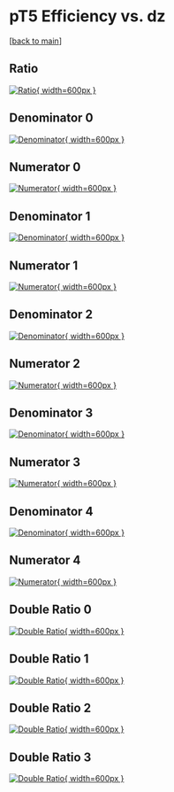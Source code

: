 # pT5 Efficiency vs. dz

[[back to main](./)]



## Ratio

[![Ratio](../mtv/var/pT5_loweta_11_1_eff_dz.png){ width=600px }](../mtv/var/pT5_loweta_11_1_eff_dz.pdf)

## Denominator 0

[![Denominator](../mtv/den/pT5_loweta_11_1_eff_dz_den0.png){ width=600px }](../mtv/den/pT5_loweta_11_1_eff_dz_den0.pdf)

## Numerator 0

[![Numerator](../mtv/num/pT5_loweta_11_1_eff_dz_num0.png){ width=600px }](../mtv/num/pT5_loweta_11_1_eff_dz_num0.pdf)

## Denominator 1

[![Denominator](../mtv/den/pT5_loweta_11_1_eff_dz_den1.png){ width=600px }](../mtv/den/pT5_loweta_11_1_eff_dz_den1.pdf)

## Numerator 1

[![Numerator](../mtv/num/pT5_loweta_11_1_eff_dz_num1.png){ width=600px }](../mtv/num/pT5_loweta_11_1_eff_dz_num1.pdf)

## Denominator 2

[![Denominator](../mtv/den/pT5_loweta_11_1_eff_dz_den2.png){ width=600px }](../mtv/den/pT5_loweta_11_1_eff_dz_den2.pdf)

## Numerator 2

[![Numerator](../mtv/num/pT5_loweta_11_1_eff_dz_num2.png){ width=600px }](../mtv/num/pT5_loweta_11_1_eff_dz_num2.pdf)

## Denominator 3

[![Denominator](../mtv/den/pT5_loweta_11_1_eff_dz_den3.png){ width=600px }](../mtv/den/pT5_loweta_11_1_eff_dz_den3.pdf)

## Numerator 3

[![Numerator](../mtv/num/pT5_loweta_11_1_eff_dz_num3.png){ width=600px }](../mtv/num/pT5_loweta_11_1_eff_dz_num3.pdf)

## Denominator 4

[![Denominator](../mtv/den/pT5_loweta_11_1_eff_dz_den4.png){ width=600px }](../mtv/den/pT5_loweta_11_1_eff_dz_den4.pdf)

## Numerator 4

[![Numerator](../mtv/num/pT5_loweta_11_1_eff_dz_num4.png){ width=600px }](../mtv/num/pT5_loweta_11_1_eff_dz_num4.pdf)

## Double Ratio 0

[![Double Ratio](../mtv/ratio/pT5_loweta_11_1_eff_dz_ratio0.png){ width=600px }](../mtv/ratio/pT5_loweta_11_1_eff_dz_ratio0.pdf)

## Double Ratio 1

[![Double Ratio](../mtv/ratio/pT5_loweta_11_1_eff_dz_ratio1.png){ width=600px }](../mtv/ratio/pT5_loweta_11_1_eff_dz_ratio1.pdf)

## Double Ratio 2

[![Double Ratio](../mtv/ratio/pT5_loweta_11_1_eff_dz_ratio2.png){ width=600px }](../mtv/ratio/pT5_loweta_11_1_eff_dz_ratio2.pdf)

## Double Ratio 3

[![Double Ratio](../mtv/ratio/pT5_loweta_11_1_eff_dz_ratio3.png){ width=600px }](../mtv/ratio/pT5_loweta_11_1_eff_dz_ratio3.pdf)

